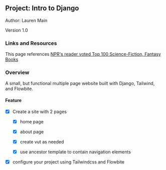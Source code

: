 ## Project: Intro to Django

Author: Lauren Main

Version 1.0

### Links and Resources

This page references [NPR's reader voted Top 100 Science-Fiction, Fantasy Books](https://www.npr.org/2011/08/09/139248590/top-100-science-fiction-fantasy-books)

### Overview

A small, but functional multiple page website built with Django, Tailwind, and Flowbite. 

#### Feature

- [x] Create a site with 2 pages

  - [x] home page
  
  - [x] about page
  
  - [x] create vut as needed
  
  - [x] use ancestor template to contain navigation elements
  
- [x] configure your project using Tailwindcss and Flowbite